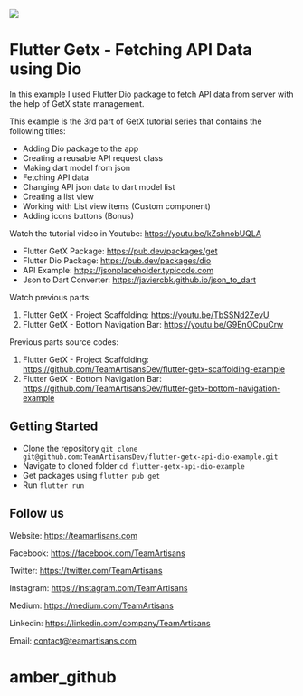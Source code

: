 ![](https://i.postimg.cc/50KvnLJb/Flutter-Get-X-Fetching-API-using-Dio.png)

# Flutter Getx - Fetching API Data using Dio

In this example I used Flutter Dio package to fetch API data from server with the help of GetX state management.

This example is the 3rd part of GetX tutorial series that contains the following titles:

- Adding Dio package to the app
- Creating a reusable API request class
- Making dart model from json
- Fetching API data
- Changing API json data to dart model list
- Creating a list view
- Working with List view items (Custom component)
- Adding icons buttons (Bonus)

Watch the tutorial video in Youtube: https://youtu.be/kZshnobUQLA

- Flutter GetX Package: https://pub.dev/packages/get
- Flutter Dio Package: https://pub.dev/packages/dio
- API Example:  https://jsonplaceholder.typicode.com
- Json to Dart Converter:  https://javiercbk.github.io/json_to_dart

Watch previous parts:

1. Flutter GetX - Project Scaffolding: https://youtu.be/TbSSNd2ZevU
2. Flutter GetX - Bottom Navigation Bar: https://youtu.be/G9EnOCpuCrw

Previous parts source codes:

1. Flutter GetX - Project Scaffolding: https://github.com/TeamArtisansDev/flutter-getx-scaffolding-example
2. Flutter GetX - Bottom Navigation Bar: https://github.com/TeamArtisansDev/flutter-getx-bottom-navigation-example


## Getting Started

- Clone the repository `git clone git@github.com:TeamArtisansDev/flutter-getx-api-dio-example.git`
- Navigate to cloned folder `cd flutter-getx-api-dio-example`
- Get packages using `flutter pub get`
- Run `flutter run`

## Follow us

Website: https://teamartisans.com

Facebook: https://facebook.com/TeamArtisans

Twitter: https://twitter.com/TeamArtisans

Instagram: https://instagram.com/TeamArtisans

Medium: https://medium.com/TeamArtisans

Linkedin: https://linkedin.com/company/TeamArtisans

Email: contact@teamartisans.com
# amber_github
